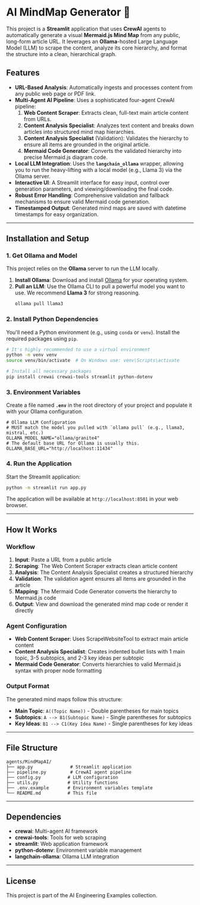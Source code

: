 # AI MindMap Generator 🧠

This project is a **Streamlit** application that uses **CrewAI** agents to automatically generate a visual **Mermaid.js Mind Map** from any public, long-form article URL. It leverages an **Ollama**-hosted Large Language Model (LLM) to scrape the content, analyze its core hierarchy, and format the structure into a clean, hierarchical graph.

## Features

* **URL-Based Analysis**: Automatically ingests and processes content from any public web page or PDF link.
* **Multi-Agent AI Pipeline**: Uses a sophisticated four-agent CrewAI pipeline:
    1.  **Web Content Scraper**: Extracts clean, full-text main article content from URLs.
    2.  **Content Analysis Specialist**: Analyzes text content and breaks down articles into structured mind map hierarchies.
    3.  **Content Analysis Specialist** (Validation): Validates the hierarchy to ensure all items are grounded in the original article.
    4.  **Mermaid Code Generator**: Converts the validated hierarchy into precise Mermaid.js diagram code.
* **Local LLM Integration**: Uses the **`langchain_ollama`** wrapper, allowing you to run the heavy-lifting with a local model (e.g., Llama 3) via the Ollama server.
* **Interactive UI**: A Streamlit interface for easy input, control over generation parameters, and viewing/downloading the final code.
* **Robust Error Handling**: Comprehensive validation and fallback mechanisms to ensure valid Mermaid code generation.
* **Timestamped Output**: Generated mind maps are saved with datetime timestamps for easy organization.


---

## Installation and Setup

### 1. Get Ollama and Model

This project relies on the **Ollama** server to run the LLM locally.

1.  **Install Ollama**: Download and install [Ollama](https://ollama.com/download) for your operating system.
2.  **Pull an LLM**: Use the Ollama CLI to pull a powerful model you want to use. We recommend **Llama 3** for strong reasoning.
    ```bash
    ollama pull llama3
    ```

### 2. Install Python Dependencies

You'll need a Python environment (e.g., using `conda` or `venv`). Install the required packages using `pip`.

```bash
# It's highly recommended to use a virtual environment
python -m venv venv
source venv/bin/activate  # On Windows use: venv\Scripts\activate

# Install all necessary packages
pip install crewai crewai-tools streamlit python-dotenv

```

### 3. Environment Variables

Create a file named **`.env`** in the root directory of your project and populate it with your Ollama configuration.

```dotenv
# Ollama LLM Configuration
# MUST match the model you pulled with `ollama pull` (e.g., llama3, mistral, etc.)
OLLAMA_MODEL_NAME="ollama/granite4"
# The default base URL for Ollama is usually this.
OLLAMA_BASE_URL="http://localhost:11434"
```

### 4. Run the Application

Start the Streamlit application:

```bash
python -m streamlit run app.py
```

The application will be available at `http://localhost:8501` in your web browser.

---

## How It Works

### Workflow

1. **Input**: Paste a URL from a public article
2. **Scraping**: The Web Content Scraper extracts clean article content
3. **Analysis**: The Content Analysis Specialist creates a structured hierarchy
4. **Validation**: The validation agent ensures all items are grounded in the article
5. **Mapping**: The Mermaid Code Generator converts the hierarchy to Mermaid.js code
6. **Output**: View and download the generated mind map code or render it directly

### Agent Configuration

- **Web Content Scraper**: Uses ScrapeWebsiteTool to extract main article content
- **Content Analysis Specialist**: Creates indented bullet lists with 1 main topic, 3-5 subtopics, and 2-3 key ideas per subtopic
- **Mermaid Code Generator**: Converts hierarchies to valid Mermaid.js syntax with proper node formatting

### Output Format

The generated mind maps follow this structure:
- **Main Topic**: `A((Topic Name))` - Double parentheses for main topics
- **Subtopics**: `A --> B1(Subtopic Name)` - Single parentheses for subtopics  
- **Key Ideas**: `B1 --> C1(Key Idea Name)` - Single parentheses for key ideas

---

## File Structure

```
agents/MindMapAI/
├── app.py              # Streamlit application
├── pipeline.py         # CrewAI agent pipeline
├── config.py          # LLM configuration
├── utils.py           # Utility functions
├── .env.example       # Environment variables template
└── README.md          # This file
```

---

## Dependencies

- **crewai**: Multi-agent AI framework
- **crewai-tools**: Tools for web scraping
- **streamlit**: Web application framework
- **python-dotenv**: Environment variable management
- **langchain-ollama**: Ollama LLM integration

---

## License

This project is part of the AI Engineering Examples collection.